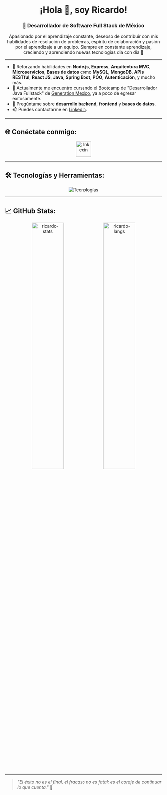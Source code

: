 <h1 align="center">¡Hola 👋, soy Ricardo!</h1>
<h3 align="center">🚀 Desarrollador de Software Full Stack de México</h3>

<p align="center">Apasionado por el aprendizaje constante, deseoso de contribuir con mis habilidades de resolución de problemas, espíritu de colaboración y pasión por el aprendizaje a un equipo. Siempre en constante aprendizaje, creciendo y aprendiendo nuevas tecnologias dia con dia 🚀</p>

---

- 🌱 Reforzando habilidades en **Node.js**, **Express**, **Arquitectura MVC**, **Microservicios**, **Bases de datos** como **MySQL**, **MongoDB**, **APIs RESTful**, **React JS**, **Java**, **Spring Boot**, **POO**, **Autenticación**, y mucho más.
- 🌱 Actualmente me encuentro cursando el Bootcamp de "Desarrollador Java Fullstack" de [Generation Mexico](https://mexico.generation.org/), ya a poco de egresar exitosamente.
- 💬 Pregúntame sobre **desarrollo backend**, **frontend** y **bases de datos**.
- 📫 Puedes contactarme en [LinkedIn](https://linkedin.com/in/ricardo-miguel-raya).

---

## 🌐 Conéctate conmigo:
<p align="center">
  <a href="https://linkedin.com/in/ricardo-miguel-raya" target="_blank">
    <img src="https://skillicons.dev/icons?i=linkedin" alt="linkedin" width="50" />
  </a>
</p>

---

## 🛠️ Tecnologías y Herramientas:
<p align="center">
  <img src="https://skillicons.dev/icons?i=html,css,bootstrap,tailwind,js,react,nodejs,express,mysql,mongodb,postgres,java,spring,python,git,github,postman,vscode,intellij,eclipse,netbeans" alt="Tecnologías" />
</p>

---

## 📈 GitHub Stats:
<p align="center">
  <img src="https://github-readme-stats.vercel.app/api?username=RicardoMiguelR&show_icons=true&theme=radical" alt="ricardo-stats" width="45%"/> 
  <img src="https://github-readme-stats.vercel.app/api/top-langs/?username=RicardoMiguelR&layout=compact&theme=radical" alt="ricardo-langs" width="45%"/>
</p>

---

> _"El éxito no es el final, el fracaso no es fatal: es el coraje de continuar lo que cuenta."_ 🚀
